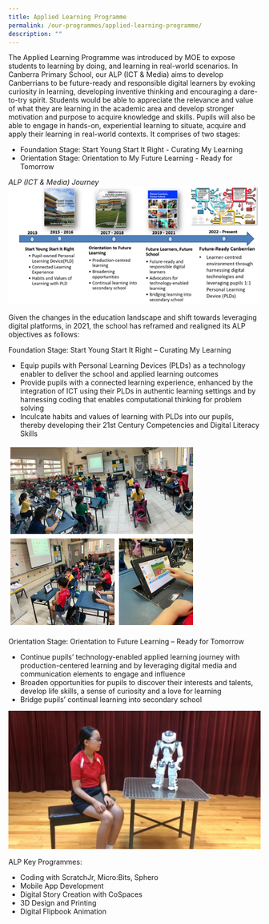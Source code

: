 ```yaml
---
title: Applied Learning Programme
permalink: /our-programmes/applied-learning-programme/
description: ""
---
```

The Applied Learning Programme was introduced by MOE to expose students to learning by doing, and learning in real-world scenarios. In Canberra Primary School, our ALP (ICT & Media) aims to develop Canberrians to be future-ready and responsible digital learners by evoking curiosity in learning, developing inventive thinking and encouraging a dare-to-try spirit. Students would be able to appreciate the relevance and value of what they are learning in the academic area and develop stronger motivation and purpose to acquire knowledge and skills. Pupils will also be able to engage in hands-on, experiential learning to situate, acquire and apply their learning in real-world contexts. It comprises of two stages:

* Foundation Stage: Start Young Start It Right - Curating My Learning 
* Orientation Stage: Orientation to My Future Learning - Ready for Tomorrow


*ALP (ICT & Media) Journey*
![](/images/ALP.png)

Given the changes in the education landscape and shift towards leveraging digital platforms, in 2021, the school has reframed and realigned its ALP objectives as follows:

Foundation Stage: Start Young Start It Right – Curating My Learning


*   Equip pupils with Personal Learning Devices (PLDs) as a technology enabler to deliver the school and applied learning outcomes
*   Provide pupils with a connected learning experience, enhanced by the integration of ICT using their PLDs in authentic learning settings and by harnessing coding that enables computational thinking for problem solving 
*   Inculcate habits and values of learning with PLDs into our pupils, thereby developing their 21st Century Competencies and Digital Literacy Skills

![](/images/ALP(new).png)

Orientation Stage: Orientation to Future Learning – Ready for Tomorrow
* Continue pupils’ technology-enabled applied learning journey with production-centered learning and by leveraging digital media and communication elements to engage and influence
* Broaden opportunities for pupils to discover their interests and talents, develop life skills, a sense of curiosity and a love for learning
* Bridge pupils’ continual learning into secondary school

![](/images/WhatsApp%20Image.jpg)

ALP Key Programmes:
* Coding with ScratchJr, Micro:Bits, Sphero
* Mobile App Development
* Digital Story Creation with CoSpaces
* 3D Design and Printing
* Digital Flipbook Animation
